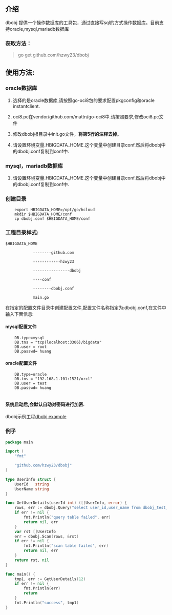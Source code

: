 ## 介绍
dbobj 提供一个操作数据库的工具包，通过直接写sql的方式操作数据库。目前支持oracle,mysql,mariadb数据库

### 获取方法：

> go get github.com/hzwy23/dbobj

## 使用方法:

### oracle数据库 

1. 选择的是oracle数据库,请按照go-oci8包的要求配置pkgconfig和oracle instantclient.

2. oci8.pc在vendor/github.com/mattn/go-oci8中.请按照要求,修改oci8.pc文件

3. 修改dbobj根目录中init.go文件，**将第5行的注释去掉**。

3. 请设置环境变量.HBIGDATA_HOME.这个变量中创建目录conf.然后将dbobj中的dbobj.conf复制到conf中.

### mysql，mariadb数据库
1. 请设置环境变量.HBIGDATA_HOME.这个变量中创建目录conf.然后将dbobj中的dbobj.conf复制到conf中.

### 创建目录

```shell
    export HBIGDATA_HOME=/opt/go/hcloud
    mkdir $HBIGDATA_HOME/conf
    cp dbobj.conf $HBIGDATA_HOME/conf
```

### 工程目录样式:
```
$HBIGDATA_HOME

            --------github.com

            ------------hzwy23

            ----------------dbobj

            ----conf

            --------dbobj.conf
            
            main.go
```

在指定的配置文件目录中创建配置文件,配置文件名称指定为:dbobj.conf,在文件中输入下面信息:

#### mysql配置文件

```shell
    DB.type=mysql
    DB.tns = "tcp(localhost:3306)/bigdata"
    DB.user = root
    DB.passwd= huang
```

#### oracle配置文件

``` shell
    DB.type=oracle
    DB.tns = "192.168.1.101:1521/orcl"
    DB.user = test
    DB.passwd= huang
	
```

#### 系统启动后,会默认自动对密码进行加密.

dbobj示例工程[dbobj example](https://github.com/hzwy23/dbobj-example)

### 例子
```go
package main

import (
	"fmt"

	"github.com/hzwy23/dbobj"
)

type UserInfo struct {
	UserId   string
	UserName string
}

func GetUserDetails(userId int) ([]UserInfo, error) {
	rows, err := dbobj.Query("select user_id,user_name from dbobj_test_table where age = ?", userId)
	if err != nil {
		fmt.Println("query table failed", err)
		return nil, err
	}
	var rst []UserInfo
	err = dbobj.Scan(rows, &rst)
	if err != nil {
		fmt.Println("scan table failed", err)
		return nil, err
	}
	return rst, nil
}

func main() {
	tmp1, err := GetUserDetails(12)
	if err != nil {
		fmt.Println(err)
		return
	}
	fmt.Println("success", tmp1)
}

```